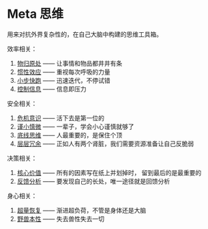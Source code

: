 # Meta 思维


用来对抗外界复杂性的，在自己大脑中构建的思维工具箱。

效率相关：

1. [物归原处](/Meta思维/物归原处.md) ——  让事情和物品都井井有条
2. [惯性效应](/Meta思维/惯性效应.md) —— 重视每次呼吸的力量
3. [小步快跑](/Meta思维/小步快跑.md) —— 迅速迭代，不停试错
4. [控制信息](/Meta思维/控制信息.md) —— 信息即压力

安全相关：

1. [危机意识](/Meta思维/危机意识.md)  —— 活下去是第一位的
2. [谨小慎微](/Meta思维/谨小慎微.md) —— 一辈子，学会小心谨慎就够了
3. [底线思维](/Meta思维/底线思维.md) —— 人最重要的，是保住个顶
4. [层层冗余](/Meta思维/层层冗余.md) —— 正如人有两个肾脏，我们需要资源准备让自己反脆弱

决策相关：

1. [核心价值](/Meta思维/核心价值.md) —— 所有的因素写在纸上并划掉时， 留到最后的是最重要的
2. [反馈分析](/Meta思维/反馈分析.md) —— 要发现自己的长处，唯一途径就是回馈分析

身心相关：

1. [超量恢复](/Meta思维/超量恢复.md) —— 渐进超负荷，不管是身体还是大脑
2. [野兽本性](/Meta思维/野兽本性.md) —— 失去兽性失去一切
